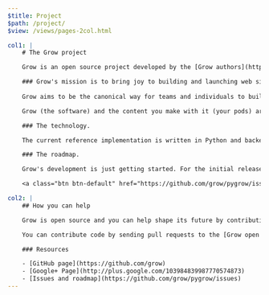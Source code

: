 ```yaml
---
$title: Project
$path: /project/
$view: /views/pages-2col.html

col1: |
    # The Grow project

    Grow is an open source project developed by the [Grow authors](https://github.com/grow/pygrow/blob/master/AUTHORS). Contributions come from [Grow.io](http://grow.io) and other places. Grow is distributed under the XX license.

    ### Grow's mission is to bring joy to building and launching web sites.
    
    Grow aims to be the canonical way for teams and individuals to build and launch content-rich web sites. It's architected to work for humans, allow people to use their own development tools, run locally and in the cloud, and to bring simplicity to building and launching web sites.

    Grow (the software) and the content you make with it (your pods) are portable. You can run Grow anywhere, and you can take your content anywhere because content is stored as flat files. There will never be lock-in with Grow.

    ### The technology.

    The current reference implementation is written in Python and backed by Git. The current version of Grow is a static site generator - meaning you can build and deploy your sites almost anywhere. Future versions of 

    ### The roadmap.

    Grow's development is just getting started. For the initial release, we are focused on building a perfomant static site generator that can run both locally and in the cloud -- and deploy anywhere. Subsequent versions will focus on Git integration and project management.

    <a class="btn btn-default" href="https://github.com/grow/pygrow/issues">Visit the Grow roadmap and issue tracker</a>

col2: |
    ## How you can help

    Grow is open source and you can help shape its future by contributing code, filing issues, joining the discussion, and making feature requests.

    You can contribute code by sending pull requests to the [Grow open source project](https://github.com/grow/pygrow).

    ### Resources

    - [GitHub page](https://github.com/grow)
    - [Google+ Page](http://plus.google.com/103984839987770574873)
    - [Issues and roadmap](https://github.com/grow/pygrow/issues)
---
```

